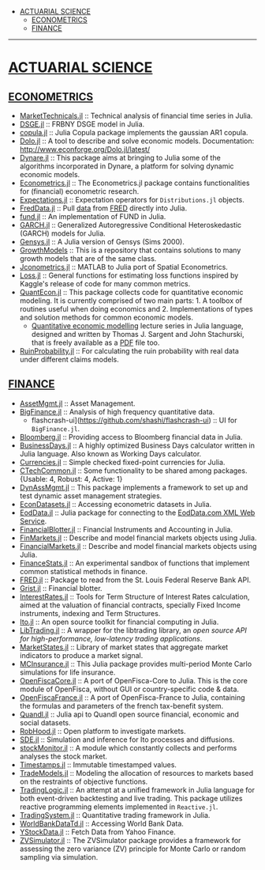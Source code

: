 + [ACTUARIAL SCIENCE](#actuarialscience)
   + [ECONOMETRICS](#econometrics)
   + [FINANCE](#finance)

---

# [ACTUARIAL SCIENCE]()

## [ECONOMETRICS]()
+ [MarketTechnicals.jl](https://github.com/JuliaQuant/MarketTechnicals.jl) :: Technical analysis of financial time series in Julia.
+ [DSGE.jl](https://github.com/FRBNY-DSGE/DSGE.jl) :: FRBNY DSGE model in Julia.
+ [copula.jl](https://github.com/floswald/copula.jl) :: Julia Copula package implements the gaussian AR1 copula.
+ [Dolo.jl](https://github.com/EconForge/Dolo.jl) :: A tool to describe and solve economic models. Documentation: http://www.econforge.org/Dolo.jl/latest/
+ [Dynare.jl](https://github.com/DynareTeam/Dynare.jl) :: This package aims at bringing to Julia some of the algorithms incorporated in Dynare, a platform for solving dynamic economic models.
+ [Econometrics.jl](https://github.com/JuliaFinMetriX/Econometrics.jl) :: The Econometrics.jl package contains functionalities for (financial) econometric research.
+ [Expectations.jl](https://github.com/QuantEcon/Expectations.jl) ::  Expectation operators for `Distributions.jl` objects.
+ [FredData.jl](https://github.com/micahjsmith/FredData.jl) :: Pull [data](https://research.stlouisfed.org/fred2/) from [FRED](https://en.wikipedia.org/wiki/Federal_Reserve_Economic_Data) directly into Julia.
+ [fund.jl](https://github.com/davidanthoff/fund.jl) :: An implementation of FUND in Julia.
+ [GARCH.jl](https://github.com/AndreyKolev/GARCH.jl) :: Generalized Autoregressive Conditional Heteroskedastic (GARCH) models for Julia.
+ [Gensys.jl](https://github.com/QuantEcon/Gensys.jl) :: A Julia version of Gensys (Sims 2000).
+ [GrowthModels](https://github.com/NYUEcon/GrowthModels) :: This is a repository that contains solutions to many growth models that are of the same class.
+ [Jconometrics.jl](https://github.com/adriantorrie/Jconometrics.jl) :: MATLAB to Julia port of Spatial Econometrics.
+ [Loss.jl](https://github.com/johnmyleswhite/Loss.jl) :: General functions for estimating loss functions inspired by Kaggle's release of code for many common metrics.
+ [QuantEcon.jl](https://github.com/QuantEcon/QuantEcon.jl) :: This package collects code for quantitative economic modeling. It is currently comprised of two main parts: 1. A toolbox of routines useful when doing economics and 2. Implementations of types and solution methods for common economic models.
   + [Quantitative economic modelling](http://quant-econ.net/jl/index.html) lecture series in Julia language, designed and written by Thomas J. Sargent and John Stachurski, that is freely available as a [PDF](http://quant-econ.net/_static/pdfs/jl-quant-econ.pdf) file too.
+ [RuinProbability.jl](https://github.com/Hank-Qian/RuinProbability.jl) :: For calculating the ruin probability with real data under different claims models.

## [FINANCE]()
+ [AssetMgmt.jl](https://github.com/cgroll/AssetMgmt.jl) :: Asset Management.
+ [BigFinance.jl](https://github.com/jiahao/BigFinance.jl) :: Analysis of high frequency quantitative data.
   + flashcrash-ui](https://github.com/shashi/flashcrash-ui) :: UI for `BigFinance.jl`.
+ [Bloomberg.jl](https://github.com/milktrader/Bloomberg.jl) :: Providing access to Bloomberg financial data in Julia.
+ [BusinessDays.jl](https://github.com/felipenoris/BusinessDays.jl) :: A highly optimized Business Days calculator written in Julia language. Also known as Working Days calculator.
+ [Currencies.jl](https://github.com/TotalVerb/Currencies.jl) ::  Simple checked fixed-point currencies for Julia.
+ [CTechCommon.jl](https://github.com/tbreloff/CTechCommon.jl) :: Some functionality to be shared among packages.  {Usable: 4, Robust: 4, Active: 1}
+ [DynAssMgmt.jl](https://github.com/JuliaFinMetriX/DynAssMgmt.jl) :: This package implements a framework to set up and test dynamic asset management strategies.
+ [EconDatasets.jl](https://github.com/JuliaFinMetriX/EconDatasets.jl) :: Accessing econometric datasets in Julia.
+ [EodData.jl](https://github.com/adriantorrie/EodData.jl) :: Julia package for connecting to the [EodData.com XML Web Service](http://eoddata.com/products/webservice.aspx).
+ [FinancialBlotter.jl](https://github.com/JuliaQuant/FinancialBlotter.jl) :: Financial Instruments and Accounting in Julia.
+ [FinMarkets.jl](https://github.com/imanuelcostigan/FinMarkets.jl) :: Describe and model financial markets objects using Julia.
+ [FinancialMarkets.jl](https://github.com/imanuelcostigan/FinancialMarkets.jl) :: Describe and model financial markets objects using Julia.
+ [FinanceStats.jl](https://github.com/JuliaQuant/FinanceStats.jl) :: An experimental sandbox of functions that implement common statistical methods in finance.
+ [FRED.jl](https://github.com/joidegn/FRED.jl) :: Package to read from the St. Louis Federal Reserve Bank API.
+ [Grist.jl](https://github.com/JuliaQuant/Grist.jl) :: Financial blotter.
+ [InterestRates.jl](https://github.com/felipenoris/InterestRates.jl) :: Tools for Term Structure of Interest Rates calculation, aimed at the valuation of financial contracts, specially Fixed Income instruments, indexing and Term Structures.
+ [Ito.jl](https://github.com/aviks/Ito.jl) :: An open source toolkit for financial computing in Julia.
+ [LibTrading.jl](https://github.com/StefanKarpinski/LibTrading.jl) :: A wrapper for the libtrading library, an _open source API for high-performance, low-latency trading applications_.
+ [MarketStates.jl](https://github.com/milktrader/MarketStates.jl) :: Library of market states that aggregate market indicators to produce a market signal.
+ [MCInsurance.jl](https://github.com/mkriele/MCInsurance.jl) :: This Julia package provides multi-period Monte Carlo simulations for life insurance.
+ [OpenFiscaCore.jl](https://github.com/openfisca/OpenFiscaCore.jl) :: A port of OpenFisca-Core to Julia. This is the core module of OpenFisca, without GUI or country-specific code & data.
+ [OpenFiscaFrance.jl](https://github.com/openfisca/OpenFiscaFrance.jl) :: A port of OpenFisca-France to Julia, containing the formulas and parameters of the french tax-benefit system.
+ [Quandl.jl](https://github.com/milktrader/Quandl.jl) :: Julia api to Quandl open source financial, economic and social datasets.
+ [RobHood.jl](https://github.com/cndesantana/RobHood.jl) :: Open platform to investigate markets.
+ [SDE.jl](https://github.com/mschauer/SDE.jl) :: Simulation and inference for Ito processes and diffusions.
+ [stockMonitor.jl](https://github.com/krthkj/stockMonitor.jl) :: A module which constantly collects and performs analyses the stock market.
+ [Timestamps.jl](https://github.com/JuliaQuant/Timestamps.jl) :: Immutable timestamped values.
+ [TradeModels.jl](https://github.com/JuliaQuant/TradeModels.jl) :: Modeling the allocation of resources to markets based on the restraints of objective functions.
+ [TradingLogic.jl](https://github.com/JuliaQuant/TradingLogic.jl) :: An attempt at a unified framework in Julia language for both event-driven backtesting and live trading. This package utilizes reactive programming elements implemented in `Reactive.jl`.
+ [TradingSystem.jl](https://github.com/milktrader/TradingSystem.jl) :: Quantitative trading framework in Julia.
+ [WorldBankDataTd.jl](https://github.com/JuliaFinMetriX/WorldBankDataTd.jl) :: Accessing World Bank Data.
+ [YStockData.jl](https://github.com/Algocircle/YStockData.jl) :: Fetch Data from Yahoo Finance.
+ [ZVSimulator.jl](https://github.com/scidom/ZVSimulator.jl) :: The ZVSimulator package provides a framework for assessing the zero variance (ZV) principle for Monte Carlo or random sampling via simulation.
